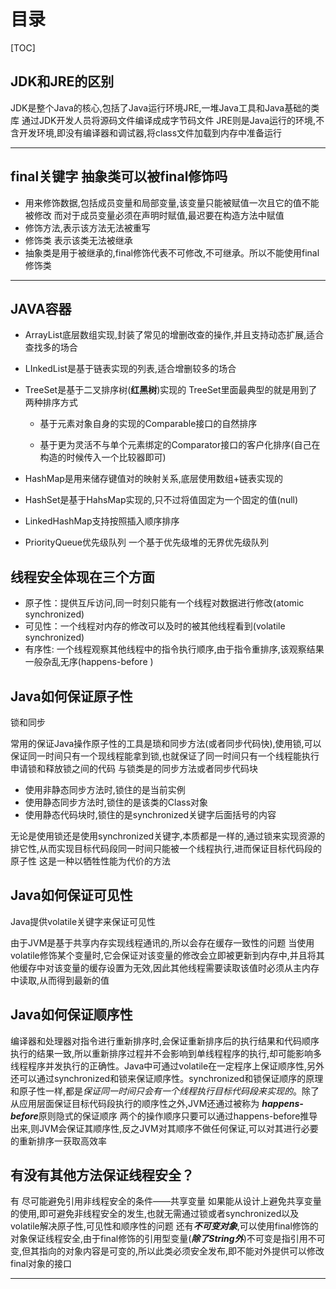 # 目录

[TOC]

## JDK和JRE的区别

JDK是整个Java的核心,包括了Java运行环境JRE,一堆Java工具和Java基础的类库 通过JDK开发人员将源码文件编译成成字节码文件 JRE则是Java运行的环境,不含开发环境,即没有编译器和调试器,将class文件加载到内存中准备运行

----

## final关键字  抽象类可以被final修饰吗

- 用来修饰数据,包括成员变量和局部变量,该变量只能被赋值一次且它的值不能被修改 而对于成员变量必须在声明时赋值,最迟要在构造方法中赋值 
- 修饰方法,表示该方法无法被重写 
- 修饰类 表示该类无法被继承
- 抽象类是用于被继承的,final修饰代表不可修改,不可继承。所以不能使用final修饰类

------

## JAVA容器

- ArrayList底层数组实现,封装了常见的增删改查的操作,并且支持动态扩展,适合查找多的场合 

- LInkedList是基于链表实现的列表,适合增删较多的场合 

- TreeSet是基于二叉排序树(**红黑树**)实现的 TreeSet里面最典型的就是用到了两种排序方式

  - 基于元素对象自身的实现的Comparable接口的自然排序 

  - 基于更为灵活不与单个元素绑定的Comparator接口的客户化排序(自己在构造的时候传入一个比较器即可)

- HashMap是用来储存键值对的映射关系,底层使用数组+链表实现的 

- HashSet是基于HahsMap实现的,只不过将值固定为一个固定的值(null) 

- LinkedHashMap支持按照插入顺序排序 

- PriorityQueue优先级队列 一个基于优先级堆的无界优先级队列  

##  线程安全体现在三个方面

- 原子性：提供互斥访问,同一时刻只能有一个线程对数据进行修改(atomic synchronized) 
- 可见性：一个线程对内存的修改可以及时的被其他线程看到(volatile synchronized) 
- 有序性: 一个线程观察其他线程中的指令执行顺序,由于指令重排序,该观察结果一般杂乱无序(happens-before ) 

## Java如何保证原子性

锁和同步

常用的保证Java操作原子性的工具是琐和同步方法(或者同步代码快),使用锁,可以保证同一时间只有一个现线程能拿到锁,也就保证了同一时间只有一个线程能执行申请锁和释放锁之间的代码 与锁类是的同步方法或者同步代码块 

- 使用非静态同步方法时,锁住的是当前实例 
- 使用静态同步方法时,锁住的是该类的Class对象 
- 使用静态代码块时,锁住的是synchronized关键字后面括号的内容 

无论是使用锁还是使用synchronized关键字,本质都是一样的,通过锁来实现资源的排它性,从而实现目标代码段同一时间只能被一个线程执行,进而保证目标代码段的原子性 这是一种以牺牲性能为代价的方法

## Java如何保证可见性

Java提供volatile关键字来保证可见性

 由于JVM是基于共享内存实现线程通讯的,所以会存在缓存一致性的问题 当使用volatile修饰某个变量时,它会保证对该变量的修改会立即被更新到内存中,并且将其他缓存中对该变量的缓存设置为无效,因此其他线程需要读取该值时必须从主内存中读取,从而得到最新的值

## Java如何保证顺序性

编译器和处理器对指令进行重新排序时,会保证重新排序后的执行结果和代码顺序执行的结果一致,所以重新排序过程并不会影响到单线程程序的执行,却可能影响多线程程序并发执行的正确性。Java中可通过volatile在一定程序上保证顺序性,另外还可以通过synchronized和锁来保证顺序性。synchronized和锁保证顺序的原理和原子性一样,都是*保证同一时间只会有一个线程执行目标代码段来实现的*。除了从应用层面保证目标代码段执行的顺序性之外,JVM还通过被称为 ***happens-before***原则隐式的保证顺序 两个的操作顺序只要可以通过happens-before推导出来,则JVM会保证其顺序性,反之JVM对其顺序不做任何保证,可以对其进行必要的重新排序一获取高效率

## 有没有其他方法保证线程安全？

 有 尽可能避免引用非线程安全的条件——共享变量 如果能从设计上避免共享变量的使用,即可避免非线程安全的发生,也就无需通过锁或者synchronized以及volatile解决原子性,可见性和顺序性的问题 还有***不可变对象***,可以使用final修饰的对象保证线程安全,由于final修饰的引用型变量(***除了String外***)不可变是指引用不可变,但其指向的对象内容是可变的,所以此类必须安全发布,即不能对外提供可以修改final对象的接口

---


